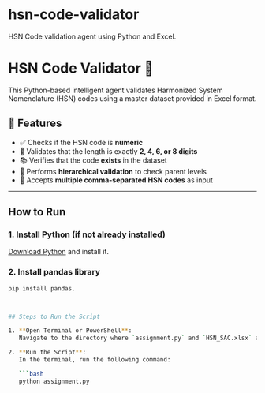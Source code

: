 # hsn-code-validator
HSN Code validation agent using Python and Excel.
# HSN Code Validator 🧾

This Python-based intelligent agent validates Harmonized System Nomenclature (HSN) codes using a master dataset provided in Excel format.

## 🚀 Features

- ✅ Checks if the HSN code is **numeric**
- 📏 Validates that the length is exactly **2, 4, 6, or 8 digits**
- 📚 Verifies that the code **exists** in the dataset
- 🧩 Performs **hierarchical validation** to check parent levels
- 🔄 Accepts **multiple comma-separated HSN codes** as input

---



##  How to Run

### 1. Install Python (if not already installed)
[Download Python](https://www.python.org/downloads/) and install it.

### 2. Install pandas library
```bash
pip install pandas.



## Steps to Run the Script

1. **Open Terminal or PowerShell**:
   Navigate to the directory where `assignment.py` and `HSN_SAC.xlsx` are located.

2. **Run the Script**:
   In the terminal, run the following command:

   ```bash
   python assignment.py
